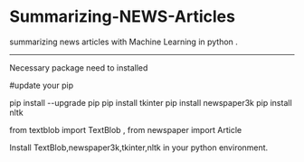 # Summarizing-NEWS-Articles
summarizing news articles with Machine Learning in python .

-------------------------------------

Necessary package need to installed 

#update your pip

pip install --upgrade pip
pip install tkinter
pip install newspaper3k
pip install nltk

from textblob import TextBlob ,
from newspaper import Article

Install TextBlob,newspaper3k,tkinter,nltk in your python environment.



